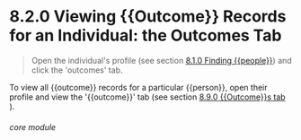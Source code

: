 # 8.2.0    Viewing {{Outcome}} Records for an Individual: the Outcomes Tab

> Open the individual's profile (see section [8.1.0  Finding {{people}}](/help/index/p/8.1.0)) and click the 'outcomes' tab. 

To view all {{outcome}} records for a particular {{person}}, open their profile and view the '{{outcome}}' tab (see section [8.9.0  {{Outcome}}s tab](/help/index/p/8.9.0) ). 

###### core module

